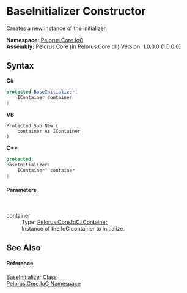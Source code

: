 # BaseInitializer Constructor 
 

Creates a new instance of the initializer.

**Namespace:**&nbsp;<a href="D77506BC">Pelorus.Core.IoC</a><br />**Assembly:**&nbsp;Pelorus.Core (in Pelorus.Core.dll) Version: 1.0.0.0 (1.0.0.0)

## Syntax

**C#**<br />
``` C#
protected BaseInitializer(
	IContainer container
)
```

**VB**<br />
``` VB
Protected Sub New ( 
	container As IContainer
)
```

**C++**<br />
``` C++
protected:
BaseInitializer(
	IContainer^ container
)
```


#### Parameters
&nbsp;<dl><dt>container</dt><dd>Type: <a href="E534F261">Pelorus.Core.IoC.IContainer</a><br />Instance of the IoC container to initialize.</dd></dl>

## See Also


#### Reference
<a href="B90E91DD">BaseInitializer Class</a><br /><a href="D77506BC">Pelorus.Core.IoC Namespace</a><br />